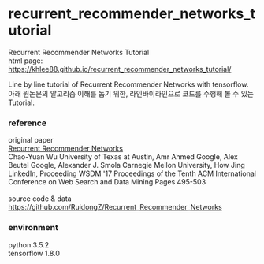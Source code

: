 # recurrent_recommender_networks_tutorial
Recurrent Recommender Networks Tutorial <br>
html page: https://khlee88.github.io/recurrent_recommender_networks_tutorial/

Line by line tutorial of Recurrent Recommender Networks with tensorflow. <br>
아래 원논문의 알고리즘 이해를 돕기 위한, 라인바이라인으로 코드를 수행해 볼 수 있는 Tutorial.

### reference
original paper <br>
[Recurrent Recommender Networks](http://alexbeutel.com/papers/rrn_wsdm2017.pdf) <br>
Chao-Yuan Wu University of Texas at Austin, Amr Ahmed Google, Alex Beutel Google, 
Alexander J. Smola Carnegie Mellon University, How Jing	LinkedIn,
Proceeding WSDM '17 Proceedings of the Tenth ACM International Conference on Web Search and Data Mining Pages 495-503 
<br><br>
source code & data <br>
https://github.com/RuidongZ/Recurrent_Recommender_Networks
<br>

### environment
python 3.5.2 <br>
tensorflow 1.8.0